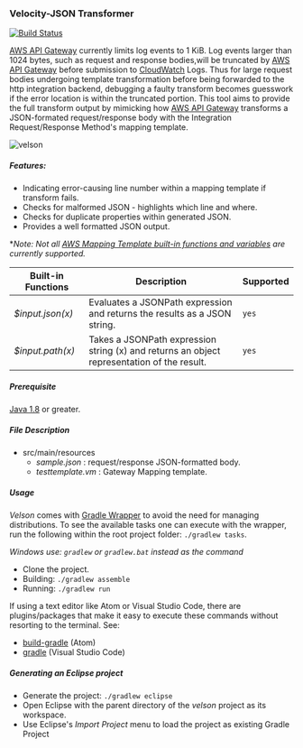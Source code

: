 ### Velocity-JSON Transformer
[![Build Status](https://travis-ci.org/drexler/velson.svg?branch=master)](https://travis-ci.org/drexler/velson.svg?branch=master)

[AWS API Gateway](https://aws.amazon.com/documentation/apigateway/) currently limits log events to 1 KiB. Log events larger than 1024 bytes,
such as request and response bodies,will be truncated by [AWS API Gateway](https://aws.amazon.com/documentation/apigateway/) before submission to [CloudWatch](https://aws.amazon.com/cloudwatch/) Logs. Thus for large request bodies undergoing template transformation before being forwarded
to the http integration backend, debugging a faulty transform becomes guesswork if the error location is within the truncated portion. This tool
aims to provide the full transform output by mimicking how [AWS API Gateway](https://aws.amazon.com/documentation/apigateway/) transforms a JSON-formated request/response body with the Integration Request/Response Method's mapping template.

![velson](https://user-images.githubusercontent.com/1205434/30297765-e5e95418-9716-11e7-89f7-78fb3f392071.gif)

##### Features:
* Indicating error-causing line number within a mapping template if transform fails.
* Checks for malformed JSON - highlights which line and where.
* Checks for duplicate properties within generated JSON.
* Provides a well formatted JSON output.

**Note: Not all [AWS Mapping Template built-in functions and variables](http://docs.aws.amazon.com/apigateway/latest/developerguide/api-gateway-mapping-template-reference.html) are currently supported.*

Built-in Functions | Description | Supported |
--- | --- |--- |
*$input.json(x)* | Evaluates a JSONPath expression and returns the results as a JSON string. |`yes`
*$input.path(x)* | Takes a JSONPath expression string (x) and returns an object representation of the result. |`yes`




##### Prerequisite
[Java 1.8](https://aws.amazon.com/documentation/apigateway/) or greater.

##### File Description
* src/main/resources
  * *sample.json* : request/response JSON-formatted body.
  * *testtemplate.vm* : Gateway Mapping template.

##### Usage
*Velson* comes with [Gradle Wrapper](https://docs.gradle.org/3.5/userguide/gradle_wrapper.html) to avoid the need for managing distributions. To see the available tasks one can execute with the wrapper, run the following within the root project folder: `./gradlew tasks`.

*Windows use: `gradlew` or `gradlew.bat` instead as the command*
- Clone the project.
- Building: `./gradlew assemble`
- Running: `./gradlew run`

If using a text editor like Atom or Visual Studio Code, there are plugins/packages that make it easy to execute these commands without resorting to
the terminal. See:

* [build-gradle](https://atom.io/packages/build-gradle) (Atom)
* [gradle](https://marketplace.visualstudio.com/items?itemName=cazzar09.Gradle) (Visual Studio Code)

##### Generating an Eclipse project
* Generate the project: `./gradlew eclipse`
* Open Eclipse with the parent directory of the *velson* project as its workspace.
* Use Eclipse's *Import Project* menu to load the project as existing Gradle Project
